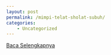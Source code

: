 ```yaml
---
layout: post
permalink: /mimpi-telat-sholat-subuh/
categories:
    - Uncategorized
---
```


[Baca Selengkapnya](/05)